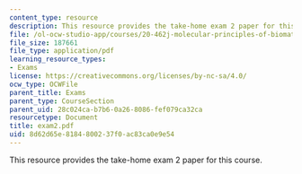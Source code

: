 ```yaml
---
content_type: resource
description: This resource provides the take-home exam 2 paper for this course.
file: /ol-ocw-studio-app/courses/20-462j-molecular-principles-of-biomaterials-spring-2006/8d62d65e8184800237f0ac83ca0e9e54_exam2.pdf
file_size: 187661
file_type: application/pdf
learning_resource_types:
- Exams
license: https://creativecommons.org/licenses/by-nc-sa/4.0/
ocw_type: OCWFile
parent_title: Exams
parent_type: CourseSection
parent_uid: 28c024ca-b7b6-0a26-8086-fef079ca32ca
resourcetype: Document
title: exam2.pdf
uid: 8d62d65e-8184-8002-37f0-ac83ca0e9e54
---
```

This resource provides the take-home exam 2 paper for this course.